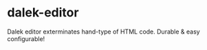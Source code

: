 dalek-editor
============

Dalek editor exterminates hand-type of HTML code. Durable &amp; easy configurable!